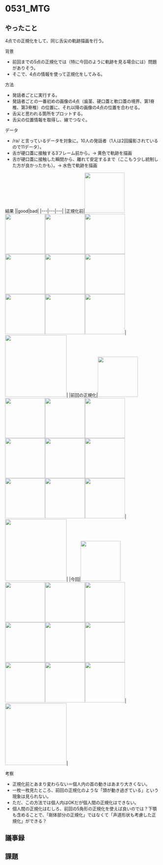 # 0531_MTG

## やったこと
4点での正規化をして、同じ舌尖の軌跡描画を行う。

背景
- 前回までの5点の正規化では（特に今回のように軌跡を見る場合には）問題がありそう。
- そこで、4点の情報を使って正規化をしてみる。

方法
- 発話者ごとに実行する。
- 発話者ごとの一番初めの画像の4点（歯茎、硬口蓋と軟口蓋の境界、第1脊椎、第3脊椎）の位置に、それ以降の画像の4点の位置を合わせる。
- 舌尖と思われる箇所をプロットする。
- 舌尖の位置情報を取得し、線でつなぐ。

データ
- /ra/ と言っているデータを対象に。10人の発話者（1人は2回撮影されているので11データ）。
- 舌が硬口蓋に接触する3フレーム前から。→ 黄色で軌跡を描画
- 舌が硬口蓋に接触した瞬間から、離れて安定するまで（ここもう少し統制した方が良かったかも）。→ 水色で軌跡を描画

結果
||good|bad|
|---|---|---|
|正規化前|<img src="https://user-images.githubusercontent.com/61837100/165221752-c26f42b4-3aa7-4fc1-95d3-c6be7da16d8d.png" width="130"><img src="https://user-images.githubusercontent.com/61837100/165221766-84ac8478-069b-4785-8301-0556af5d20c4.png" width="130"><img src="https://user-images.githubusercontent.com/61837100/165221773-76ad164a-3f43-4518-9839-b5a48749342e.png" width="130"><img src="https://user-images.githubusercontent.com/61837100/165221779-e2291d60-0061-4e53-b07f-e8c7d7d9e176.png" width="130"><img src="https://user-images.githubusercontent.com/61837100/165221787-d768da15-0e03-489e-aac6-b03a6f3d740e.png" width="130"><img src="https://user-images.githubusercontent.com/61837100/165221798-c147f4fa-9927-4283-9238-5a038eeb79b0.png" width="130"><img src="https://user-images.githubusercontent.com/61837100/165221807-78184722-33f5-4388-8a8e-76114c9d5298.png" width="130"><img src="https://user-images.githubusercontent.com/61837100/165221816-96ecb86a-3c4a-4b7f-8146-5c53e33a274e.png" width="130"><img src="https://user-images.githubusercontent.com/61837100/165221822-9fe9063d-0917-4454-b368-e6a6114516a0.png" width="130"><img src="https://user-images.githubusercontent.com/61837100/165221832-c0f2a04f-ddef-4af5-9e16-716841d5b73a.png" width="130">|<img src="https://user-images.githubusercontent.com/61837100/165221845-f85313eb-a534-4bbe-b22f-fc28e1d0152a.png" width="200">|
|前回の正規化|<img src="https://user-images.githubusercontent.com/61837100/168529326-959d6140-4ce5-4344-a05c-952d7f9bb094.png" width="130"><img src="https://user-images.githubusercontent.com/61837100/168529271-2c5b6990-cb29-452c-ad63-7f0ec801c7dc.png" width="130"><img src="https://user-images.githubusercontent.com/61837100/168529362-b7eb9c3a-26d0-4265-bb93-335be96e536f.png" width="130"><img src="https://user-images.githubusercontent.com/61837100/168529372-c340e4f6-4462-476a-acca-e27bc72c74cc.png" width="130"><img src="https://user-images.githubusercontent.com/61837100/168529394-e0e6262e-d826-444f-8c10-094b3ebf1a32.png" width="130"><img src="https://user-images.githubusercontent.com/61837100/168529423-4057f2f5-c772-4073-b38f-f8001e118bdf.png" width="130"><img src="https://user-images.githubusercontent.com/61837100/168505466-69addedb-6fb9-476c-aebc-450699ce9fa6.png" width="130"><img src="https://user-images.githubusercontent.com/61837100/168505482-41dc16bf-5581-449d-8523-3e8cc817032c.png" width="130"><img src="https://user-images.githubusercontent.com/61837100/168505523-bb5a6c37-5a31-4661-b3c4-d424b0e489fd.png" width="130"><img src="https://user-images.githubusercontent.com/61837100/168505542-0c9ea26a-9870-428e-a4eb-2be28174a571.png" width="130">|<img src="https://user-images.githubusercontent.com/61837100/168505777-9dcede3a-d3a7-4ba5-8183-4606b96c912e.png" width="200">|
|今回|<img src="https://user-images.githubusercontent.com/61837100/170872371-f9764c37-1d05-4df2-9106-39c0a9d46f00.png" width="130"><img src="https://user-images.githubusercontent.com/61837100/170872376-41be6457-3865-43b9-8afa-ceb8dbfc9ffd.png" width="130"><img src="https://user-images.githubusercontent.com/61837100/170872382-e7866dbf-53c3-415a-b37b-80e23153ab67.png" width="130"><img src="https://user-images.githubusercontent.com/61837100/170872389-4bd9e5d1-eb29-4d0c-9632-b77f0a70ba67.png" width="130"><img src="https://user-images.githubusercontent.com/61837100/170872394-7e78e5a2-9116-4ab7-9ae3-2e44d31aeddd.png" width="130"><img src="https://user-images.githubusercontent.com/61837100/170872399-71631bf8-8e13-41ae-9da6-57863f2845c1.png" width="130"><img src="https://user-images.githubusercontent.com/61837100/170872420-6907b62b-b732-4c18-8a93-88a7eeb128a3.png" width="130"><img src="https://user-images.githubusercontent.com/61837100/170872427-998e99b6-c0d8-4493-8df5-634bb712ce09.png" width="130"><img src="https://user-images.githubusercontent.com/61837100/170872433-ed5084cd-406b-4aca-aeff-7e784087e551.png" width="130"><img src="https://user-images.githubusercontent.com/61837100/170872439-86ae4bae-22be-41d7-970c-e179553898aa.png" width="130">|<img src="https://user-images.githubusercontent.com/61837100/170872447-600080a8-57d8-4936-a352-91a04eba2d8a.png" width="200">|

考察
- 正規化前とあまり変わらない＝個人内の首の動きはあまり大きくない。
- 一枚一枚見たところ、前回の正規化のような「頭が動き過ぎている」という現象は見られない。
- ただ、この方法では個人内はOKだが個人間の正規化はできない。
- 個人間の正規化はむしろ、前回の5角形の正規化を使えば良いのでは？下顎も含めることで、「剛体部分の正規化」ではなくて「声道形状も考慮した正規化」ができる？

## 議事録

## 課題
